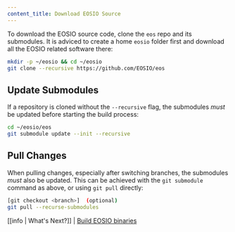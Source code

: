 ```yaml
---
content_title: Download EOSIO Source
---
```


To download the EOSIO source code, clone the `eos` repo and its submodules. It is adviced to create a home `eosio` folder first and download all the EOSIO related software there:

```sh
mkdir -p ~/eosio && cd ~/eosio
git clone --recursive https://github.com/EOSIO/eos
```

## Update Submodules

If a repository is cloned without the `--recursive` flag, the submodules *must* be updated before starting the build process:

```sh
cd ~/eosio/eos
git submodule update --init --recursive
```

## Pull Changes

When pulling changes, especially after switching branches, the submodules *must* also be updated. This can be achieved with the `git submodule` command as above, or using `git pull` directly:

```sh
[git checkout <branch>]  (optional)
git pull --recurse-submodules
```

[[info | What's Next?]]
| [Build EOSIO binaries](02_build-eosio-binaries.md)
